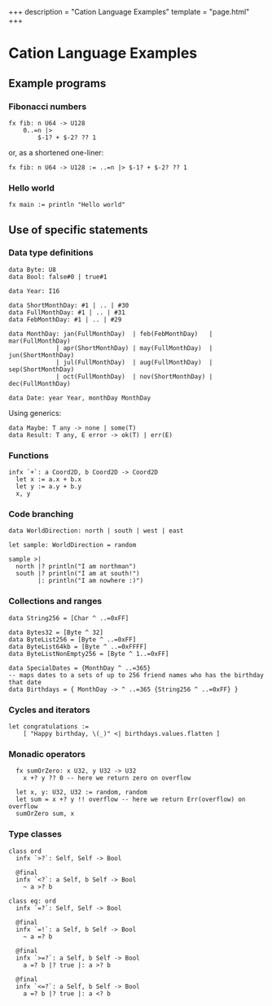 +++
description = "Cation Language Examples"
template = "page.html"
+++

# Cation Language Examples

## Example programs

### Fibonacci numbers

```
fx fib: n U64 -> U128
    0..=n |>
        $-1? + $-2? ?? 1
```

or, as a shortened one-liner:
```
fx fib: n U64 -> U128 := ..=n |> $-1? + $-2? ?? 1
```

### Hello world

```
fx main := println "Hello world"
```

## Use of specific statements

### Data type definitions

```
data Byte: U8
data Bool: false#0 | true#1

data Year: I16

data ShortMonthDay: #1 | .. | #30
data FullMonthDay: #1 | .. | #31
data FebMonthDay: #1 | .. | #29

data MonthDay: jan(FullMonthDay)  | feb(FebMonthDay)   | mar(FullMonthDay)
             | apr(ShortMonthDay) | may(FullMonthDay)  | jun(ShortMonthDay)
             | jul(FullMonthDay)  | aug(FullMonthDay)  | sep(ShortMonthDay)
             | oct(FullMonthDay)  | nov(ShortMonthDay) | dec(FullMonthDay)

data Date: year Year, monthDay MonthDay
```

Using generics:
```
data Maybe: T any -> none | some(T)
data Result: T any, E error -> ok(T) | err(E)
```

### Functions

```
infx `+`: a Coord2D, b Coord2D -> Coord2D
  let x := a.x + b.x
  let y := a.y + b.y
  x, y
```

### Code branching

```
data WorldDirection: north | south | west | east

let sample: WorldDirection = random

sample >|
  north |? println("I am northman") 
  south |? println("I am at south!")
        |: println("I am nowhere :)")
```

### Collections and ranges

```
data String256 = [Char ^ ..=0xFF]

data Bytes32 = [Byte ^ 32]
data ByteList256 = [Byte ^ ..=0xFF]
data ByteList64kb = [Byte ^ ..=0xFFFF]
data ByteListNonEmpty256 = [Byte ^ 1..=0xFF]

data SpecialDates = {MonthDay ^ ..=365}
-- maps dates to a sets of up to 256 friend names who has the birthday that date
data Birthdays = { MonthDay -> ^ ..=365 {String256 ^ ..=0xFF} }
```

### Cycles and iterators

```
let congratulations :=
    [ "Happy birthday, \(_)" <| birthdays.values.flatten ]
```

### Monadic operators

```
  fx sumOrZero: x U32, y U32 -> U32
    x +? y ?? 0 -- here we return zero on overflow

  let x, y: U32, U32 := random, random
  let sum = x +? y !! overflow -- here we return Err(overflow) on overflow
  sumOrZero sum, x
```

### Type classes

```
class ord
  infx `>?`: Self, Self -> Bool
  
  @final
  infx `<?`: a Self, b Self -> Bool
    ~ a >? b

class eq: ord
  infx `=?`: Self, Self -> Bool

  @final
  infx `=!`: a Self, b Self -> Bool
    ~ a =? b
  
  @final
  infx `>=?`: a Self, b Self -> Bool
    a =? b |? true |: a >? b
  
  @final
  infx `<=?`: a Self, b Self -> Bool
    a =? b |? true |: a <? b
```

